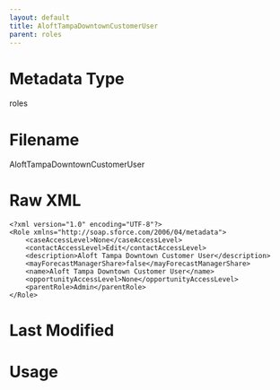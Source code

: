 ```yaml
---
layout: default
title: AloftTampaDowntownCustomerUser
parent: roles
---
```

# Metadata Type
roles


# Filename 
AloftTampaDowntownCustomerUser


# Raw XML
```
<?xml version="1.0" encoding="UTF-8"?>
<Role xmlns="http://soap.sforce.com/2006/04/metadata">
    <caseAccessLevel>None</caseAccessLevel>
    <contactAccessLevel>Edit</contactAccessLevel>
    <description>Aloft Tampa Downtown Customer User</description>
    <mayForecastManagerShare>false</mayForecastManagerShare>
    <name>Aloft Tampa Downtown Customer User</name>
    <opportunityAccessLevel>None</opportunityAccessLevel>
    <parentRole>Admin</parentRole>
</Role>
```


# Last Modified


# Usage
